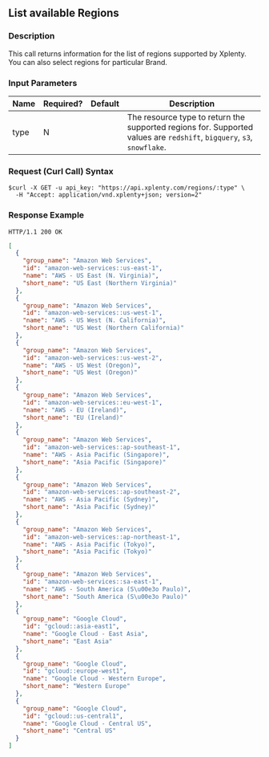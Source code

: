 ## List available Regions

### Description
This call returns information for the list of regions supported by Xplenty. You can also select regions for particular Brand.

### Input Parameters

|Name|Required?|Default|Description|
|----|---------|-------|-----------|
type|N| |The resource type to return the supported regions for. Supported values are `redshift`, `bigquery`, `s3`, `snowflake`.

### Request (Curl Call) Syntax
```shell
$curl -X GET -u api_key: "https://api.xplenty.com/regions/:type" \
  -H "Accept: application/vnd.xplenty+json; version=2"
```

### Response Example
```HTTP
HTTP/1.1 200 OK
```

```json
[
  {
    "group_name": "Amazon Web Services",
    "id": "amazon-web-services::us-east-1",
    "name": "AWS - US East (N. Virginia)",
    "short_name": "US East (Northern Virginia)"
  },
  {
    "group_name": "Amazon Web Services",
    "id": "amazon-web-services::us-west-1",
    "name": "AWS - US West (N. California)",
    "short_name": "US West (Northern California)"
  },
  {
    "group_name": "Amazon Web Services",
    "id": "amazon-web-services::us-west-2",
    "name": "AWS - US West (Oregon)",
    "short_name": "US West (Oregon)"
  },
  {
    "group_name": "Amazon Web Services",
    "id": "amazon-web-services::eu-west-1",
    "name": "AWS - EU (Ireland)",
    "short_name": "EU (Ireland)"
  },
  {
    "group_name": "Amazon Web Services",
    "id": "amazon-web-services::ap-southeast-1",
    "name": "AWS - Asia Pacific (Singapore)",
    "short_name": "Asia Pacific (Singapore)"
  },
  {
    "group_name": "Amazon Web Services",
    "id": "amazon-web-services::ap-southeast-2",
    "name": "AWS - Asia Pacific (Sydney)",
    "short_name": "Asia Pacific (Sydney)"
  },
  {
    "group_name": "Amazon Web Services",
    "id": "amazon-web-services::ap-northeast-1",
    "name": "AWS - Asia Pacific (Tokyo)",
    "short_name": "Asia Pacific (Tokyo)"
  },
  {
    "group_name": "Amazon Web Services",
    "id": "amazon-web-services::sa-east-1",
    "name": "AWS - South America (S\u00e3o Paulo)",
    "short_name": "South America (S\u00e3o Paulo)"
  },
  {
    "group_name": "Google Cloud",
    "id": "gcloud::asia-east1",
    "name": "Google Cloud - East Asia",
    "short_name": "East Asia"
  },
  {
    "group_name": "Google Cloud",
    "id": "gcloud::europe-west1",
    "name": "Google Cloud - Western Europe",
    "short_name": "Western Europe"
  },
  {
    "group_name": "Google Cloud",
    "id": "gcloud::us-central1",
    "name": "Google Cloud - Central US",
    "short_name": "Central US"
  }
]
```